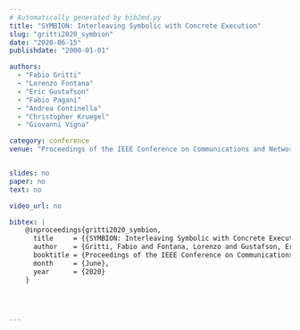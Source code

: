 ```yaml
---
# Automatically generated by bib2md.py
title: "SYMBION: Interleaving Symbolic with Concrete Execution"
slug: "gritti2020_symbion"
date: "2020-06-15"
publishdate: "2000-01-01"

authors:
  - "Fabio Gritti"
  - "Lorenzo Fontana"
  - "Eric Gustafson"
  - "Fabio Pagani"
  - "Andrea Continella"
  - "Christopher Kruegel"
  - "Giovanni Vigna"

category: conference
venue: "Proceedings of the IEEE Conference on Communications and Network Security (CNS)"


slides: no
paper: no
text: no

video_url: no

bibtex: |
    @inproceedings{gritti2020_symbion,
      title     = {{SYMBION: Interleaving Symbolic with Concrete Execution}},
      author    = {Gritti, Fabio and Fontana, Lorenzo and Gustafson, Eric and Pagani, Fabio and Continella, Andrea and Kruegel, Christopher and Vigna, Giovanni},
      booktitle = {Proceedings of the IEEE Conference on Communications and Network Security (CNS)},
      month     = {June},
      year      = {2020}
    }




---
```


